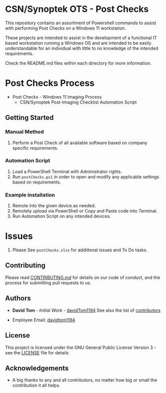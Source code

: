 # CSN/Synoptek OTS - Post Checks
This repository contains an assortment of Powershell commands to assist with performing Post Checks on a Windows 11 workstation.

These projects are intended to assist in the development of a functional IT based workstation running a Windows OS
and are intended to be easily understandable for an individual with little to no knowledge of the intended requirements.

Check the README.md files within each directory for more information.

# Post Checks Process
  - Post Checks - Windows 11 Imaging Process
      - CSN/Synoptek Post-Imaging Checklist Automation Script

## Getting Started

### Manual Method
1. Perform a Post Check of all available software based on company specific requirements.

### Automation Script
1. Load a PowerShell Terminal with Administrator rights.
2. Run `postChecks.ps1` in order to open and modify any applicable settings based on requirements.

### Example installation
1. Remote into the given device as needed.
2. Remotely upload via PowerShell or Copy and Paste code into Terminal.
3. Run Automation Script on any intended devices.

# Issues
1. Please See `postChecks.xlsx` for addiitonal issues and To Do tasks.

## Contributing

Please read [CONTRIBUTING.md](https://github.com/davidTom1194/davidTom1194/blob/main/CONTRIBUTING.md) for details on our
code of conduct, and the process for submitting pull requests to us.

## Authors

* **David Tom** - *Initial Work* - [davidTom1194](https://github.com/davidTom1194)
See also the list of [contributors](https://github.com/davidTom1194/davidTom1194/blob/main/contributors)
- Employee Email: [davidtom1194](mailto:david.tom@csn.edu)

## License

This project is licensed under the GNU General Public License Version 3 - see the [LICENSE](https://github.com/davidTom1194/davidTom1194/blob/main/LICENSE) file for details

## Acknowledgements

* A big thanks to any and all contributors, no matter how big or small the contribution it all helps.
